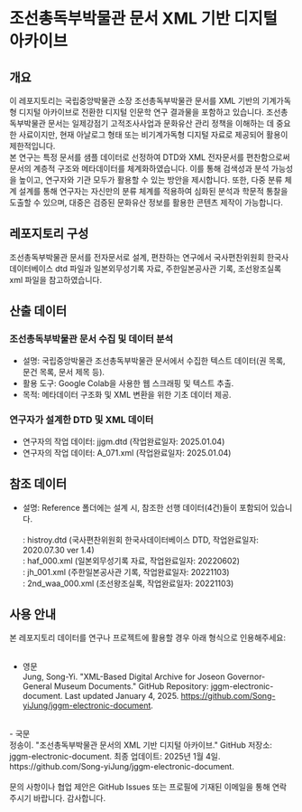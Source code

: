 # 조선총독부박물관 문서 XML 기반 디지털 아카이브

## 개요 

이 레포지토리는 국립중앙박물관 소장 조선총독부박물관 문서를 XML 기반의 기계가독형 디지털 아카이브로 전환한 디지털 인문학 연구 결과물을 포함하고 있습니다. 조선총독부박물관 문서는 일제강점기 고적조사사업과 문화유산 관리 정책을 이해하는 데 중요한 사료이지만, 현재 아날로그 형태 또는 비기계가독형 디지털 자료로 제공되어 활용이 제한적입니다. <br>
본 연구는 특정 문서를 샘플 데이터로 선정하여 DTD와 XML 전자문서를 편찬함으로써 문서의 계층적 구조와 메타데이터를 체계화하였습니다. 이를 통해 검색성과 분석 가능성을 높이고, 연구자와 기관 모두가 활용할 수 있는 방안을 제시합니다. 또한, 다중 분류 체계 설계를 통해 연구자는 자신만의 분류 체계를 적용하여 심화된 분석과 학문적 통찰을 도출할 수 있으며, 대중은 검증된 문화유산 정보를 활용한 콘텐츠 제작이 가능합니다.

## 레포지토리 구성

조선총독부박물관 문서를 전자문서로 설계, 편찬하는 연구에서 국사편찬위원회 한국사데이터베이스 dtd 파일과 일본외무성기록 자료, 주한일본공사관 기록, 조선왕조실록 xml 파일을 참고하였습니다.   

## 산출 데이터 

### 조선총독부박물관 문서 수집 및 데이터 분석
- 설명: 국립중앙박물관 조선총독부박물관 문서에서 수집한 텍스트 데이터(권 목록, 문건 목록, 문서 제목 등).<br>
- 활용 도구: Google Colab을 사용한 웹 스크래핑 및 텍스트 추출.<br>
- 목적: 메타데이터 구조화 및 XML 변환을 위한 기초 데이터 제공.<br>

### 연구자가 설계한 DTD 및 XML 데이터
- 연구자의 작업 데이터: jjgm.dtd (작업완료일자: 2025.01.04)<br>
- 연구자의 작업 데이터: A_071.xml (작업완료일자: 2025.01.04)<br>

## 참조 데이터

- 설명: Reference 폴더에는 설계 시, 참조한 선행 데이터(4건)들이 포함되어 있습니다.<br>
<br> : histroy.dtd (국사편찬위원회 한국사데이터베이스 DTD, 작업완료일자: 2020.07.30 ver 1.4)
<br> : haf_000.xml (일본외무성기록 자료, 작업완료일자: 20220602)
<br> : jh_001.xml (주한일본공사관 기록, 작업완료일자: 20221103)
<br> : 2nd_waa_000.xml (조선왕조실록, 작업완료일자: 20221103)

## 사용 안내

본 레포지토리 데이터를 연구나 프로젝트에 활용할 경우 아래 형식으로 인용해주세요:<br><br>

- 영문<br>
Jung, Song-Yi. "XML-Based Digital Archive for Joseon Governor-General Museum Documents." GitHub Repository: jggm-electronic-document. Last updated January 4, 2025. https://github.com/Song-yiJung/jggm-electronic-document.
<br>
- 국문<br>
정송이. "조선총독부박물관 문서의 XML 기반 디지털 아카이브." GitHub 저장소: jggm-electronic-document. 최종 업데이트: 2025년 1월 4일. https://github.com/Song-yiJung/jggm-electronic-document.
<br><br>  
문의 사항이나 협업 제안은 GitHub Issues 또는 프로필에 기재된 이메일을 통해 연락주시기 바랍니다. 감사합니다.



